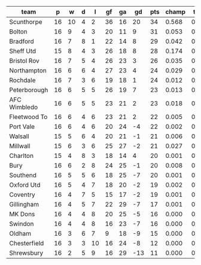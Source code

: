 |     team     | p  | w  | d | l  | gf | ga | gd  | pts | champ | top2  | top3  | top4  |  5-7  | bot4  | bot3  | bot2  |
|--------------|----|----|---|----|----|----|-----|-----|-------|-------|-------|-------|-------|-------|-------|-------|
| Scunthorpe   | 16 | 10 | 4 |  2 | 36 | 16 |  20 |  34 | 0.568 | 0.759 | 0.854 | 0.906 | 0.068 | 0.000 | 0.000 | 0.000|
| Bolton       | 16 |  9 | 4 |  3 | 20 | 11 |   9 |  31 | 0.053 | 0.160 | 0.273 | 0.377 | 0.253 | 0.005 | 0.003 | 0.001|
| Bradford     | 16 |  7 | 8 |  1 | 22 | 14 |   8 |  29 | 0.042 | 0.126 | 0.223 | 0.316 | 0.257 | 0.008 | 0.004 | 0.002|
| Sheff Utd    | 15 |  8 | 4 |  3 | 26 | 18 |   8 |  28 | 0.174 | 0.399 | 0.552 | 0.661 | 0.185 | 0.001 | 0.000 | 0.000|
| Bristol Rov  | 16 |  7 | 5 |  4 | 26 | 23 |   3 |  26 | 0.035 | 0.115 | 0.212 | 0.305 | 0.248 | 0.010 | 0.005 | 0.002|
| Northampton  | 16 |  6 | 6 |  4 | 27 | 23 |   4 |  24 | 0.029 | 0.090 | 0.172 | 0.259 | 0.237 | 0.012 | 0.006 | 0.003|
| Rochdale     | 16 |  7 | 3 |  6 | 19 | 18 |   1 |  24 | 0.012 | 0.046 | 0.091 | 0.146 | 0.191 | 0.034 | 0.021 | 0.009|
| Peterborough | 16 |  6 | 5 |  5 | 26 | 19 |   7 |  23 | 0.013 | 0.046 | 0.092 | 0.151 | 0.203 | 0.027 | 0.014 | 0.006|
| AFC Wimbledo | 16 |  6 | 5 |  5 | 23 | 21 |   2 |  23 | 0.018 | 0.067 | 0.131 | 0.203 | 0.216 | 0.020 | 0.011 | 0.005|
| Fleetwood To | 16 |  6 | 4 |  6 | 23 | 21 |   2 |  22 | 0.005 | 0.019 | 0.042 | 0.079 | 0.137 | 0.062 | 0.038 | 0.018|
| Port Vale    | 16 |  6 | 4 |  6 | 20 | 24 |  -4 |  22 | 0.002 | 0.009 | 0.020 | 0.037 | 0.092 | 0.131 | 0.082 | 0.043|
| Walsall      | 15 |  5 | 6 |  4 | 20 | 21 |  -1 |  21 | 0.006 | 0.022 | 0.049 | 0.083 | 0.148 | 0.067 | 0.038 | 0.017|
| Millwall     | 15 |  6 | 3 |  6 | 25 | 27 |  -2 |  21 | 0.027 | 0.084 | 0.156 | 0.233 | 0.235 | 0.019 | 0.011 | 0.004|
| Charlton     | 15 |  4 | 8 |  3 | 18 | 14 |   4 |  20 | 0.001 | 0.006 | 0.015 | 0.030 | 0.070 | 0.165 | 0.107 | 0.060|
| Bury         | 16 |  6 | 2 |  8 | 24 | 25 |  -1 |  20 | 0.008 | 0.028 | 0.061 | 0.103 | 0.152 | 0.062 | 0.037 | 0.017|
| Southend     | 16 |  5 | 5 |  6 | 18 | 25 |  -7 |  20 | 0.001 | 0.004 | 0.010 | 0.018 | 0.050 | 0.210 | 0.141 | 0.080|
| Oxford Utd   | 16 |  5 | 4 |  7 | 18 | 20 |  -2 |  19 | 0.002 | 0.007 | 0.016 | 0.030 | 0.071 | 0.160 | 0.101 | 0.055|
| Coventry     | 16 |  4 | 7 |  5 | 15 | 17 |  -2 |  19 | 0.001 | 0.003 | 0.006 | 0.012 | 0.038 | 0.250 | 0.174 | 0.102|
| Gillingham   | 16 |  4 | 5 |  7 | 22 | 29 |  -7 |  17 | 0.001 | 0.006 | 0.015 | 0.028 | 0.064 | 0.175 | 0.115 | 0.064|
| MK Dons      | 16 |  4 | 4 |  8 | 20 | 25 |  -5 |  16 | 0.000 | 0.003 | 0.009 | 0.020 | 0.057 | 0.213 | 0.143 | 0.084|
| Swindon      | 16 |  4 | 4 |  8 | 16 | 23 |  -7 |  16 | 0.000 | 0.000 | 0.001 | 0.003 | 0.014 | 0.448 | 0.341 | 0.222|
| Oldham       | 16 |  3 | 6 |  7 |  9 | 18 |  -9 |  15 | 0.000 | 0.000 | 0.001 | 0.002 | 0.006 | 0.568 | 0.458 | 0.323|
| Chesterfield | 16 |  3 | 3 | 10 | 16 | 24 |  -8 |  12 | 0.000 | 0.000 | 0.000 | 0.001 | 0.006 | 0.625 | 0.517 | 0.382|
| Shrewsbury   | 16 |  2 | 5 |  9 | 16 | 29 | -13 |  11 | 0.000 | 0.000 | 0.000 | 0.001 | 0.003 | 0.729 | 0.636 | 0.502|
